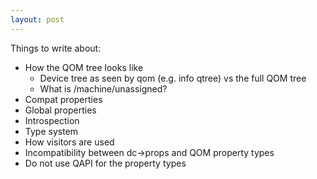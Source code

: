 ```yaml
---
layout: post
---
```


Things to write about:

* How the QOM tree looks like
  * Device tree as seen by qom (e.g. info qtree) vs the full QOM tree
  * What is /machine/unassigned?
* Compat properties
* Global properties
* Introspection
* Type system
* How visitors are used
* Incompatibility between dc->props and QOM property types
* Do not use QAPI for the property types
